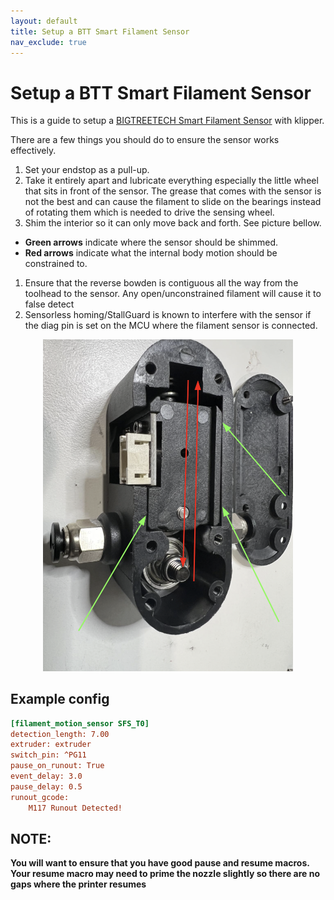 ```yaml
---
layout: default
title: Setup a BTT Smart Filament Sensor
nav_exclude: true
---
```


# Setup a BTT Smart Filament Sensor

This is a guide to setup a [BIGTREETECH Smart Filament Sensor](https://github.com/bigtreetech/smart-filament-detection-module) with klipper.

There are a few things you should do to ensure the sensor works effectively.

1. Set your endstop as a pull-up.
1. Take it entirely apart and lubricate everything especially the little wheel that sits in front of the sensor. The grease that comes with the sensor is not the best and can cause the filament to slide on the bearings instead of rotating them which is needed to drive the sensing wheel.
1. Shim the interior so it can only move back and forth. See picture bellow.
  * **Green arrows** indicate where the sensor should be shimmed.
  * **Red arrows** indicate what the internal body motion should be constrained to.
1. Ensure that the reverse bowden is contiguous all the way from the toolhead to the sensor. Any open/unconstrained filament will cause it to false detect
1. Sensorless homing/StallGuard is known to interfere with the sensor if the diag pin is set on the MCU where the filament sensor is connected.

<p align="center">
  <img width="400" src="./Images/btt_shim.png">
</p>

## Example config
```ini
[filament_motion_sensor SFS_T0]
detection_length: 7.00
extruder: extruder
switch_pin: ^PG11
pause_on_runout: True
event_delay: 3.0
pause_delay: 0.5
runout_gcode:
    M117 Runout Detected!
```
## NOTE:
**You will want to ensure that you have good pause and resume macros. Your resume macro may need to prime the nozzle slightly so there are no gaps where the printer resumes**
